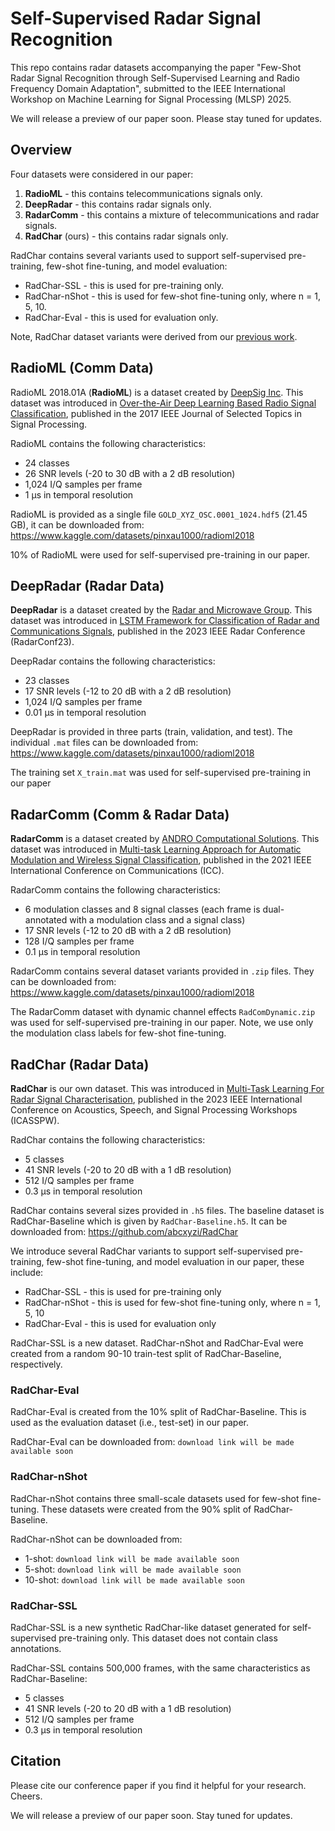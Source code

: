 # Self-Supervised Radar Signal Recognition

This repo contains radar datasets accompanying the paper "Few-Shot Radar Signal Recognition through Self-Supervised Learning and Radio Frequency Domain Adaptation", submitted to the IEEE International Workshop on Machine Learning for Signal Processing (MLSP) 2025.

We will release a preview of our paper soon. Please stay tuned for updates.

## Overview

Four datasets were considered in our paper:

1. **RadioML** - this contains telecommunications signals only.
2. **DeepRadar** - this contains radar signals only.
3. **RadarComm** - this contains a mixture of telecommunications and radar signals.
4. **RadChar** (ours) - this contains radar signals only.

RadChar contains several variants used to support self-supervised pre-training, few-shot fine-tuning, and model evaluation:

- RadChar-SSL - this is used for pre-training only.
- RadChar-nShot - this is used for few-shot fine-tuning only, where n = 1, 5, 10.
- RadChar-Eval - this is used for evaluation only.

Note, RadChar dataset variants were derived from our [previous work](https://github.com/abcxyzi/RadChar).

## RadioML (Comm Data)

RadioML 2018.01A (**RadioML**) is a dataset created by [DeepSig Inc](https://www.deepsig.ai/). This dataset was introduced in [Over-the-Air Deep Learning Based Radio Signal Classification](https://ieeexplore.ieee.org/document/8267032), published in the 2017 IEEE Journal of Selected Topics in Signal Processing.

RadioML contains the following characteristics:
- 24 classes
- 26 SNR levels (-20 to 30 dB with a 2 dB resolution)
- 1,024 I/Q samples per frame
- 1 μs in temporal resolution 

RadioML is provided as a single file `GOLD_XYZ_OSC.0001_1024.hdf5` (21.45 GB), it can be downloaded from: https://www.kaggle.com/datasets/pinxau1000/radioml2018

10% of RadioML were used for self-supervised pre-training in our paper.

## DeepRadar (Radar Data)

**DeepRadar** is a dataset created by the [Radar and Microwave Group](http://www.gmr.ssr.upm.es:8080/?language=EN). This dataset was introduced in [LSTM Framework for Classification of Radar and Communications Signals](https://ieeexplore.ieee.org/document/10149618), published in the 2023 IEEE Radar Conference (RadarConf23).

DeepRadar contains the following characteristics:
- 23 classes
- 17 SNR levels (-12 to 20 dB with a 2 dB resolution)
- 1,024 I/Q samples per frame
- 0.01 μs in temporal resolution

DeepRadar is provided in three parts (train, validation, and test). The individual `.mat` files can be downloaded from: https://www.kaggle.com/datasets/pinxau1000/radioml2018

The training set `X_train.mat` was used for self-supervised pre-training in our paper

## RadarComm (Comm & Radar Data)

**RadarComm** is a dataset created by [ANDRO Computational Solutions](https://www.androcs.com/wp/). This dataset was introduced in [Multi-task Learning Approach for Automatic Modulation and Wireless Signal Classification](https://ieeexplore.ieee.org/document/9500447), published in the 2021 IEEE International Conference on Communications (ICC).

RadarComm contains the following characteristics:
- 6 modulation classes and 8 signal classes (each frame is dual-annotated with a modulation class and a signal class)
- 17 SNR levels (-12 to 20 dB with a 2 dB resolution)
- 128 I/Q samples per frame
- 0.1 μs in temporal resolution

RadarComm contains several dataset variants provided in `.zip` files. They can be downloaded from: https://www.kaggle.com/datasets/pinxau1000/radioml2018

The RadarComm dataset with dynamic channel effects `RadComDynamic.zip` was used for self-supervised pre-training in our paper. Note, we use only the modulation class labels for few-shot fine-tuning. 

## RadChar (Radar Data)

**RadChar** is our own dataset. This was introduced in [Multi-Task Learning For Radar Signal Characterisation](https://ieeexplore.ieee.org/document/10193318), published in the 2023 IEEE International Conference on Acoustics, Speech, and Signal Processing Workshops (ICASSPW).

RadChar contains the following characteristics:
- 5 classes
- 41 SNR levels (-20 to 20 dB with a 1 dB resolution)
- 512 I/Q samples per frame
- 0.3 μs in temporal resolution

RadChar contains several sizes provided in `.h5` files. The baseline dataset is RadChar-Baseline which is given by `RadChar-Baseline.h5`. It can be downloaded from: https://github.com/abcxyzi/RadChar

We introduce several RadChar variants to support self-supervised pre-training, few-shot fine-tuning, and model evaluation in our paper, these include:

- RadChar-SSL - this is used for pre-training only
- RadChar-nShot - this is used for few-shot fine-tuning only, where n = 1, 5, 10
- RadChar-Eval - this is used for evaluation only

RadChar-SSL is a new dataset. RadChar-nShot and RadChar-Eval were created from a random 90-10 train-test split of RadChar-Baseline, respectively.

### RadChar-Eval 

RadChar-Eval is created from the 10% split of RadChar-Baseline. This is used as the evaluation dataset (i.e., test-set) in our paper.

RadChar-Eval can be downloaded from: `download link will be made available soon`

### RadChar-nShot 

RadChar-nShot contains three small-scale datasets used for few-shot fine-tuning. These datasets were created from the 90% split of RadChar-Baseline.

RadChar-nShot can be downloaded from: 
- 1-shot: `download link will be made available soon`
- 5-shot: `download link will be made available soon`
- 10-shot: `download link will be made available soon`

### RadChar-SSL

RadChar-SSL is a new synthetic RadChar-like dataset generated for self-supervised pre-training only. This dataset does not contain class annotations.

RadChar-SSL contains 500,000 frames, with the same characteristics as RadChar-Baseline:
- 5 classes
- 41 SNR levels (-20 to 20 dB with a 1 dB resolution)
- 512 I/Q samples per frame
- 0.3 μs in temporal resolution

## Citation

Please cite our conference paper if you find it helpful for your research. Cheers.

We will release a preview of our paper soon. Stay tuned for updates.
